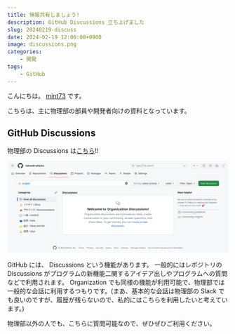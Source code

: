 ```yaml
---
title: 情報共有しましょう!
description: GitHub Discussions 立ち上げました
slug: 20240219-discuss
date: 2024-02-19 12:00:00+0900
image: discussions.png
categories:
    - 開発
tags:
    - GitHub
---
```

こんにちは。
[mint73](https://github.com/mint73) です。

こちらは、主に物理部の部員や開発者向けの資料となっています。

## GitHub Discussions

物理部の Discussions は[こちら](https://github.com/orgs/takasaki-physics/discussions)!!

![GitHub Discussions](discussions.png)

GitHub には、 Discussions という機能があります。
一般的にはレポジトリの Discussions がプログラムの新機能二関するアイデア出しやプログラムへの質問などで利用されます。
Organization でも同様の機能が利用可能で、物理部では一般的な会話に利用するつもりです。(まあ、基本的な会話は物理部の Slack でも良いのですが、履歴が残らないので、私的にはこちらを利用したいと考えています。)

物理部以外の人でも、こちらに質問可能なので、ぜひぜひご利用ください。
